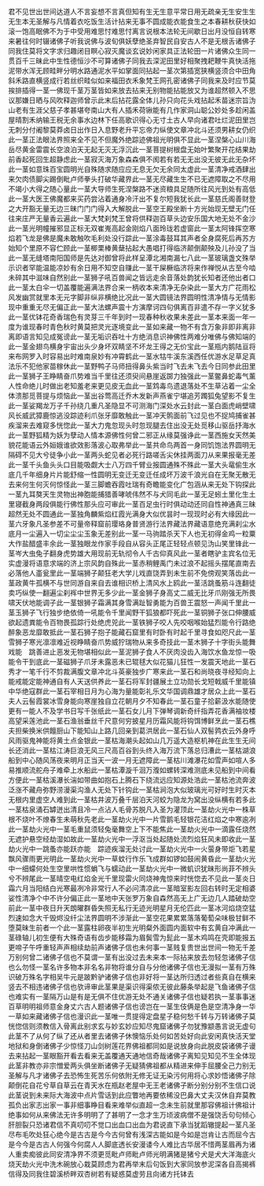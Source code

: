 <!-- { "loadSidebar": true } -->
君不见世出世间达道人不言妄想不言真但知有生无生意平常日用无疏亲无生安生生无生本无圣解与凡情着衣吃饭生活计拈来无事不圆成能衣能食生之本春耕秋获快如滚一饱高眠佛不为于中受用难思忖难思忖离言说根本法轮无间歇日出月没恒自转寒来暑往何时辍诸佛子听我说佛与波旬俱妖孽绝圣弃智民自安古人不是无根舌诸佛子同我住莫将文字求归趣闭目瞑心寂灭魔谈玄说妙闲家具正法轮田一片诸佛众生同一贯百千三昧此中生性德恒沙不可算诸佛子同我去深泥田里好相聚拽耙鞭牛真快活拖泥带水浑无顾畦畔分明水路通泥水平如掌面同拈起一茎次第插宽狭横竖须合中田角斜禾路直横竖成行若丝织畦似如来福田衣禾象梵王网孔密诸佛子同我来及时应节莫挨排插得一茎一佛现千茎万茎皆如来放去拈来无别物能拈能放又为谁超然顿入不思议那嫌日晒与风吹释迦师曾示此末后拈花露全体儿孙只向花头戏拈起禾苗迷宗旨沩山老有生涯父慈子孝甚堪夸南山大有人插禾荷锹能有几作家洞山聪公妙处多趁闲盖屋晴割禾纳输王税无余事水边林下任高歌识得心无寸土古人早向诸君吐烂泥田里岂无刺分付阇黎莫莽卤日出作日入息野老升平忘帝力纵使文章冲北斗还须男耕女仍织此一茎正法眼法界照来全不见不但魔外绝踪迹佛祖光明俱不显此一茎涅槃心山川海岳尽黄金雷震长空浪泊天无起无灭无浮沉此一茎菩提树根盘无始叶繁聚开花结果劫前香起死回生超静虑此一茎寂灭海万象森森俱不阂若有若无无出没无彼无此无杂坏此一茎如意珠百宝圆明光自殊随求随应应无息无欠无余同太虚此一茎清净戒酒肆出来欠肉债脚尖踢倒毗卢师拳头打破华藏界此一茎无尽藏生生不已无遮障取之不尽用不竭小大得之随心量此一茎大导师生死涅槃路不迷资粮具足随所往风光到处有高低此一茎大医王佛魔都来买药尝沾着通身冷汗出不复尔短我犹长此一茎慈氏阁善财登之大开豁无量无边三昧门门门得入大解脱此一茎空王殿坐断十方光始现无壁无门任往来庄严无量香云遍此一茎大梵刹梵王曾将供释迦百草头边安乐国大地无处不金沙此一茎光明幢摧邪显正标无双崔嵬高起金刚焰八面玲珑若虚窗此一茎太阿锋挥空寒焰若飞龙是佛是魔未敢触吹毛利处没行踪此一茎涂毒鼓耳其声者全身腐死后再苏方始知个里原不容伫顾此一茎楖栗棒黄蘖拈起大愚唱打得临济颠倒颠殃及儿孙没了当此一茎无缝塔南阳国师是先达对御曾将此样呈潭北湘南漏七八此一茎玻璃盏文殊举示识者罕能温能凉妙有余日用不知空自赚此一茎干屎橛临济将来作禅悦从古至今啮未碎其中滋味自然别此一茎狮子吼百兽闻之皆远走余音落处韵犹长知者还他出者口此一茎太白伞一切盖覆能遍满法界合来一柄收本来清净无杂染此一茎大方广花雨松风发幽赏就里本无元字脚非纵非横绝比况此一茎大圆镜法界圆明性清净情与无情影现中重重无尽无偏正此一茎大法螺声震十方演摩诃四句俱离百非遣不存一字义犹多此一茎优钵花奇香瑞色有灵芽三千年到时一现春种秋收果未差此一茎本来面一年一度为谁现春时青色秋时黄莫把灵光逐境变此一茎如来藏一物不有含万象非即非离非离即语言知见成冤谤此一茎无垢识吞吐十方绝消息识神佛性两难分唯佛与佛知端的此一茎金翅鸟横身宇宙出头少身坏双睛坚不坏龙王得之无价宝此一茎瓶内鹅陆亘将来布网罗入时容易出时难南泉妙有冲霄鹤此一茎水牯牛溪东溪西任优游水足草足真法乐不犯他家苗稼休此一茎野鸭子马师扭得鼻头紫当时飞去未飞去今日同参此田里此一茎狮子王睁睛奋爪势难当千里往还须臾间悬崖返踯力独强此一茎鳖鼻蛇毒气薰人性命绝儿时做出老知羞老来更见皮无血此一茎鸩毒鸟遗退落处不生草沾着一尘全体溃那觅菩提与烦恼此一茎出谷莺高迁乔木发新声燕雀宁堪追芳躅狐兔望影不复生此一茎娑羯龙万子千孙绕几重凡圣隐显不可测海门深处水云封此一茎白面虎峭壁啸风长威武獐鹿惊逃没踪迹利爪张牙靡敢触此一茎冲天鹘面前飞过见也不捉鸠捕雀甚疾溜来去难窥多恍惚此一茎大力鬼忽现头时忽现腿去住出没无处觅移山驱岳抒海水此一茎野狐精为妖为孽动人情本源佛性何曾二邪正从缘莫强诤此一茎西施女天然美貌花能语云外姮娥谁欲效影落波心取弗举此一茎共命鸟两首一身同饥饱法界圆明无隔碍不见大兮徒争小此一茎两头蛇见者必死行路嗟舌尖休挂两面刀从来果报毫无差此一茎千头鱼头头口目能吸觑大士八万四千臂业报圆通殊不殊此一茎大头鼋偷生水底几千年细身片片能舒缩一性圆明无变迁无变迁任成坏万波千浪光自在无聚无散无去来何生何灭何惊怪此一茎三脚蟾吞霞吐瑞有奇瞻能变化广包涵从来无处下钩探此一茎九耳獒天生灵物出神胞能捕猎善哮唬伟然不与犬同毛此一茎无足蚓土里化生土里寝截身两段俱能行佛性那头应可审此一茎百足虫行时俱动动还同自性神通真三昧超然无处不圆通此一茎独角麟紫焰红霞光满身大似优昙时一现现时必有大缘因此一茎六牙象凡圣参差不可量帝释窟前璎珞身普贤游行法界藏法界藏语意绝充满刹尘水底月一尘遍入一切尘尘尘玉象无差别此一茎一马驹踏杀天下人也无初得金鸡一粒粟大作盐醋盛丰余此一茎独眼龙作家手段自从容头正尾正轻轻点顿见沩山笑里锋此一茎岑大虫兔子翻身虎势雄大用现前无轨彻令人千古仰真风此一茎者瞎驴主宾名位无实虚漫将语意求端的济上宗风韵自殊此一茎赤稍鲤禹门未过浪不起摇头摆尾直南去必落他人齑瓮里此一茎端狮子颠狂老大学儿戏直饶弄到未生前不免傍观笑落齿此一茎政黄牛孤横不与世同游自来自去谁相识桥上清风水上鸥此一茎活跳蚤筋斗连翻徒卖巧纵使一翻遍尘刹裈中世界无多少此一茎金狮子身高丈二威无比牙爪刚强无所畏啸天伏地能调子此一茎银狮子霜满其身雪满趾智勇能为百兽王震怒一声闻千里此一茎玉狮子飞行独步绝依倚一吼能令千里闻野干狐狼都吓死此一茎铜狮子张口伸腰威欲起遗粪能令百物畏孤踪行处绝虎兕此一茎铁狮子咬人先咬咽喉始猛烈能令行路绝醉象恶龙靡敢抵此一茎石狮子抱子能藏石窟里有时卧有时起千里寻食如咫尺此一茎雪狮子寒光凛凛难近视睁睛奋爪势威狞瑞物从来多奇技此一茎木狮子十字街头能舞戏能　跳善进止恶发无物堪相似此一茎泥狮子食人不厌肉没齿入海饮水鱼龙惊一吸能令干到底此一茎磁狮子爪牙未露恶未已辊毬大似花猫儿狂性一发震天地此一茎石秀才一笔千行不剪裁满腹文章冲北斗英豪独步广寒来此一茎石和尚晓夜寻经知向上能戒能定能神通自有人天送供养此一茎石将军封疆展土立功勋长戈短戟威千里能镇中华绝寇群此一茎石宰相日月为心海为量能彰礼乐文华国调鼎雄才居众上此一茎石夫人云髻霞裳冰雪身能向寒崖独自立花朝月夕不知春此一茎石童子拾薪汲水能随使更有一能人不及学书日写千张纸此一茎石女儿月下弹琴调新奇纤指弄花香满袖妆楼高望采莲池此一茎石渔翁垂丝千尺意何穷披星月历霜风能将钩饵博鲜烹此一茎石樵夫担柴换米供饘厨山下能知山上路几回亲到葛洪居此一茎石仙人双髻鹑衣云外身呼风雨驱鬼神能将黄土点金银此一茎枯海潮头起如山几万遥大造枢机神在此生生无间长还消此一茎枯江涛巨浪无风三尺高百谷到头终入海万流下落总归漕此一茎枯湖浪船到中心随风荡夜来明月正当天一波一月无遮障此一茎枯川滩瀑花如雪声如喧人多易推顺流舵舟子难牵上水船此一茎枯潭漩千洄万澓如螺转深难测底未见船到中间看方便此一茎枯溪瀑长湍如带曲如抱石上腾石下绕流远应知源处浩此一茎枯池流奔波泛涨不藏舟弥野涝漫渠沟渔人无处下针钩此一茎枯涧泡大似玻璃光可好时生时灭本无根内里虚空人难到此一茎枯井波万叠千层泊天河蛟为隐龙为窝出没纵横有若多此一茎枯泉涌石罅迸出清且冷一点沾人毛骨苏脱凡入圣为灌顶此一茎劫火光中一株草根不烧叶不燎春生未萌秋先老此一茎劫火光中一片雪鹅毛轻银花洁红焰之中寒逾冽此一茎劫火光中一茎毛重鼠须轻兔毫舞空上下不能焦此一茎劫火光中一滴露任烧然无遮护悬空经劫湿如故此一茎劫火光中一浮沤当处起随处流烈焰狂风未即收此一茎劫火光中一跳蚤亦能跃亦能　踪迹疾溜无处讨此一茎劫火光中一火萤身带炬飞若星飘风骤雨更光明此一茎劫火光中一草蚊行作乐飞成群如锣如鼓闹黄昏此一茎劫火光中一细蠓何处生空里哄性惯蜎飞与蠕动此一茎劫火光中一微虮识犹昧形尚菲不辨头兮不辨尾此一茎晴空电红焰金光千里现雷火同烧神鬼惊来时恍惚去不见此一茎炎日霜六月当阳结白光寒最冽冷非常行人不必问清凉此一茎暗室影左回右转时无定相婆娑性清净个中不许分偏正此一茎地中天张罗万象自森然高无上广无边几人踏破劫空前此一茎中夜日升天朗曜群昏失照无私行无迹光明星月无伦匹此一茎冰河焰烧空猛烈速如念大千毁烬没纤尘法界圆明不涉渐此一茎空花果累累落落葡萄朵味极甘鲜不堕莫昧生前者一个此一茎露柱卵夜半初生光明粲外面圆内面软中有玄黄自冲满此一茎碌轴儿初生便有大殊奇语有齿步能移霜为眉鬓雪为髭此一茎木鸡鸣在壳即能报五更啼子午呼重轻声声相续劫前声诸佛子信也未何事一茎贱复贵世出世间一物无千差万别何曾二诸佛子信也不莫谓一茎有出没过去未来本一际拈来放去勿轻忽诸佛子信也么勿怪一茎名许多物本非名名非物将谁分自与分他诸佛子信也无漫拟一茎有万殊识破万殊名字相吴牛元是跛黔驴诸佛子信也非好将一茎达所归透过者些真自在横来竖去不相违诸佛子信也欤谛审此茎果是渠识得渠侬无彼此藤条举起是飞鱼诸佛子信也难实有一茎隔万山是有是无俱不住优游无处不通关诸佛子信也疑若执一茎事事迷百草明明祖师意金身丈六古人题诸佛子信也谤岂在一茎生伎俩是色是空清净身一华一草如来藏诸佛子信也漫识此一茎唯一贯提得定盘星子稳何愁千转与万转诸佛子莫恍惚信则须教信入骨离此别求玄与妙玄妙应知尽鬼窟诸佛子勿犹豫颛愚言说无虚句此茎不了从何了纵了还从者里去诸佛子休懊恼乐处何如苦处好向此安闲真快活天堂地狱和身倒诸佛子少惊怪刀山剑树莲花界佛祖都同如是说放身向此脱皮袋诸佛子谩去来拈起一茎眼豁开看去看来无盖覆通天通地信奇哉诸佛子离知见知见不生全体现此茎非教亦非宗憎爱两头俱坐断诸佛子无疑猜佛祖都从精进来伸手屈腰全己力别无圣解与凡才诸佛子去恐怖生死苦乐何依附无修无证无染污何用将心求妙悟诸佛子除颠倒花自花兮草自草云在青天水在瓶赵老屋中无王老诸佛子断分别分别不生信口说此茎说到未来际大海波中点片雪话到此应瞥地再要依稀没巴鼻大丈夫汉休自弃莫教孤负出家志出家一事非细事睁目看来难举似直超一念未生前就里那容佛祖计佛祖计绝事如何从来佛法无许多明明了了甚明了一念才生万顷波病僧不是强饶舌句句倾心肝胆裂只恐诸君信不真叨叨不觉口出血口出血为君说直下承当犹蹈辙提起一茎凡圣尽布毛吹处狂心绝今是古古是今今古何曾有浅深古能如是今如是岂肯让古而屈今古是今今是古古人何强今何腐人人脚底透长安漫诿今人难比古华居不惜两茎眉再为诸人重卖痴彼此同安清净界不须更觅毗卢师毗卢师光明满猪是猪兮犬是犬大洋海底火烧天劫火光中洗木碗放心栽莫顾虑为君再举末后句饭到大家同放参泥深各自高揭裤信得及同我住碧溪桥畔双杏树若有疑惑莫虚劳且向诸方托钵去
